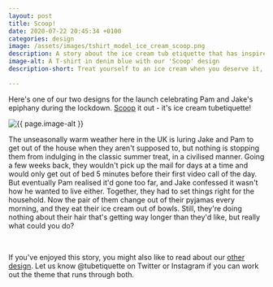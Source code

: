 ```yaml
---
layout: post
title: Scoop!
date: 2020-07-22 20:45:34 +0100
categories: design
image: /assets/images/tshirt_model_ice_cream_scoop.png
description: A story about the ice cream tub etiquette that has inspired our T-shirt design. Tried but didn't manage to work in any cats. 
image-alt: A T-shirt in denim blue with our 'Scoop' design
description-short: Treat yourself to an ice cream when you deserve it, but try to resist eating out of the tub... even if you're a cat. 

---
```


<!--<div class="box alt"><div class="row 50% uniform">
    <div class="4u">  
    <span class="image fit grid2">
        <img src="/assets/images/tshirt_design_ice_cream_scoop.png" alt="The 'Scoop' T-shirt design showing a couple enjoying a bowl of ice cream and a kitten licking the tub"/></span>
    </div>   
    <div class="4u">  
    <span class="image fit grid2">
        <img src="{{ page.image }}" alt="{{ page.image-alt }}"/></span>
    </div>
    <div class="4u$">  
    <span class="image fit grid2">
        <img src="/assets/images/tshirt_product_ice_cream_scoop.png" alt="A bright blue T-shirt made of organic cotton, with the 'Scoop' design"/></span>
    </div>
</div></div>-->

<p>Here's one of our two designs for the launch celebrating Pam and Jake's epiphany during the lockdown. <a href="https://tubetiquette.teemill.com/product/scooooop-/">Scoop</a> it out - it's ice cream tubetiquette!</p>
<section class="spotlights">
    <section>
        <img src="{{ page.image }}" alt="{{ page.image-alt }}" data-position="center center">
		<div class="content">
			<div class="inner">
<p>The unseasonally warm weather here in the UK is luring Jake and Pam to get out of the house when they aren't supposed to, but nothing is stopping them from indulging in the classic summer treat, in a civilised manner. Going a few weeks back, they wouldn't pick up the mail for days at a time and would only get out of bed 5 minutes before their first video call of the day. But eventually Pam realised it'd gone too far, and Jake confessed it wasn't how he wanted to live either. Together, they had to set things right for the household. Now the pair of them change out of their pyjamas every morning, and they eat their ice cream out of bowls. Still, they're doing nothing about their hair that's getting way longer than they'd like, but really what could you do? </p>
    </div></div></section></section><br>
<p>If you've enjoyed this story, you might also like to read about our <a href="{% post_url 2020-07-22-holdon %}">other design</a>. Let us know @tubetiquette on Twitter or Instagram if you can work out the theme that runs through both. </p>
